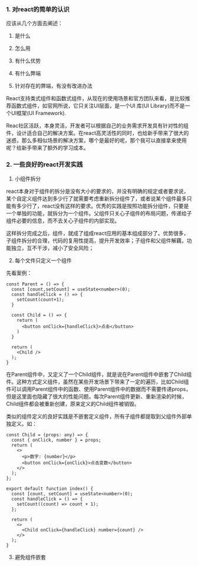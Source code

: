 ### 1. 对react的简单的认识

应该从几个方面去阐述：

1. 是什么

2. 怎么用

3. 有什么优势

4. 有什么弊端

5. 针对存在的弊端，有没有改进办法

React支持类式组件和函数式组件，从现在的使用场景和官方团队来看，是比较推荐函数式组件，如官网所说，它只关注UI层面，是一个UI 库(UI Library)而不是一个UI框架(UI Framework).

Reac社区活跃，本身灵活，开发者可以根据自己的业务需求开发具有针对性的组件，设计适合自己的解决方案。在react高灵活性的同时，也给新手带来了很大的迷惑，那么多相似场景的解决方案，哪个是最好的呢，那个我可以直接拿来使用呢？给新手带来了额外的学习成本。

### 2. 一些良好的react开发实践

1. 小组件拆分

react本身对于组件的拆分是没有大小的要求的，并没有明确的规定或者要求说，某个自定义组件达到多少行了就需要考虑重新拆分组件了，或者说某个组件最多只能有多少行了，react没有这样的要求。优秀的实践是按照功能拆分组件，只要是一个单独的功能，就拆分为一个组件。父组件只关心子组件的布局问题，传递给子组件必要的信息，而不去关心子组件的内部实现。

这样拆分完成之后，组件，就成了组成react应用的基本组成部分了。优势很多，子组件拆分的合理，代码的复用性提高，提升开发效率；子组件和父组件解藕，功能独立，互不干涉，减小了安全风险；

2. 每个文件只定义一个组件

先看案例：

```tsx
const Parent = () => {
  const [count,setCount] = useState<number>(0);
  const handleClick = () => {
    setCount(count+1);
  }

  const Child = () => {
    return (
      <button onClick={handleClick}>点击</button>
    )
  }

  return (
    <Child />
  );
}
```

在Parent组件中，又定义了一个Child组件，就是说在Parent组件中嵌套了Child组件。这种方式定义组件，虽然在某些开发场景下带来了一定的遍历，比如Child组件可以调用Parent组件中的函数、使用Parent组件中的数据而不需要传递props，但是这里面也隐藏了很大的性能问题。每次Parent组件更新、重新渲染的时候，Child组件都会被重新创建，原来定义的Child组件被销毁。

类似的组件定义的良好实践是不嵌套定义组件，所有子组件都提取到父组件外部单独定义。如：

```tsx
const Child = (props: any) => {
  const { onClick, number } = props;
  return (
    <>
      <p>数字: {number}</p>
      <button onClick={onClick}>点击变数</button>
    </>
  );
};

export default function index() {
  const [count, setCount] = useState<number>(0);
  const handleClick = () => {
    setCount((count) => count + 1);
  };

  return (
    <>
      <Child onClick={handleClick} number={count} />
    </>
  );
}
```

3. 避免组件嵌套